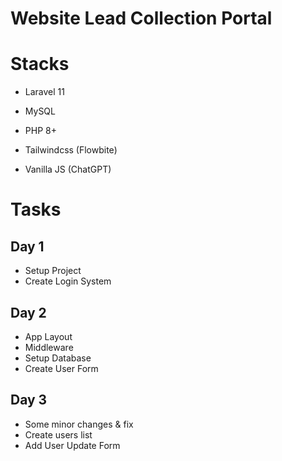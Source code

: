 # Website Lead Collection Portal


# Stacks
- Laravel 11
- MySQL
- PHP 8+

- Tailwindcss (Flowbite)
- Vanilla JS (ChatGPT)

# Tasks
## Day 1
- Setup Project
- Create Login System

## Day 2
- App Layout
- Middleware
- Setup Database
- Create User Form

## Day 3
- Some minor changes & fix
- Create users list
- Add User Update Form